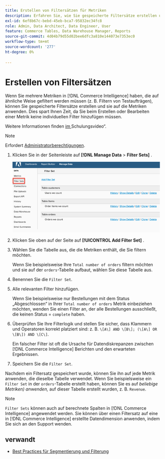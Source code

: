 ```yaml
---
title: Erstellen von Filtersätzen für Metriken
description: Erfahren Sie, wie Sie gespeicherte Filtersätze erstellen und auf die Metriken anwenden.
exl-id: 6ef8b67c-bebd-45eb-bca7-95832ec34fc8
role: Admin, Data Architect, Data Engineer, User
feature: Commerce Tables, Data Warehouse Manager, Reports
source-git-commit: 4d04b79d55d02bee6dfc3a810e144073e7353ec0
workflow-type: tm+mt
source-wordcount: '277'
ht-degree: 0%

---
```


# Erstellen von Filtersätzen

Wenn Sie mehrere Metriken in [!DNL Commerce Intelligence] haben, die auf ähnliche Weise gefiltert werden müssen (z. B. Filtern von Testaufträgen), können Sie gespeicherte Filtersätze erstellen und sie auf die Metriken anwenden. Dies spart Ihnen Zeit, da Sie beim Erstellen oder Bearbeiten einer Metrik keine individuellen Filter hinzufügen müssen.

Weitere Informationen finden [&#x200B; im &#x200B;](https://experienceleague.adobe.com/docs/commerce-knowledge-base/kb/how-to/mbi-training-video-filter-sets.html?lang=de)Schulungsvideo“.

>[!NOTE]
>
>Erfordert [Administratorberechtigungen](../../administrator/user-management/user-management.md).

1. Klicken Sie in der Seitenleiste auf **[!DNL Manage Data** > **Filter Sets]** .

   ![Erstellen Sie die Schnittstelle Filtersätze mit der Option Filtersatz hinzufügen](../../assets/create-filter-sets.png)

1. Klicken Sie oben auf der Seite auf **[!UICONTROL Add Filter Set]** .

1. Wählen Sie die Tabelle aus, die die Metriken enthält, die Sie filtern möchten.

   Wenn Sie beispielsweise Ihre `Total number of orders` filtern möchten und sie auf der `orders`-Tabelle aufbaut, wählen Sie diese Tabelle aus.

1. Benennen Sie die `Filter Set`.

1. Alle relevanten Filter hinzufügen.

   Wenn Sie beispielsweise nur Bestellungen mit dem Status „Abgeschlossen“ in Ihrer `Total number of orders` Metrik einbeziehen möchten, wenden Sie einen Filter an, der alle Bestellungen ausschließt, die keinen Status = `complete` haben.

1. Überprüfen Sie Ihre Filterlogik und stellen Sie sicher, dass Klammern und Operatoren korrekt platziert sind: z. B. `\[A\] AND \[B\]; (\[A\] OR \[B\]) AND \[C\]`.

   Ein falscher Filter ist oft die Ursache für Datendiskrepanzen zwischen [!DNL Commerce Intelligence] Berichten und den erwarteten Ergebnissen.

1. Speichern Sie die `Filter Set`.

Nachdem ein Filtersatz gespeichert wurde, können Sie ihn auf jede Metrik anwenden, die dieselbe Tabelle verwendet. Wenn Sie beispielsweise ein `Filter Set` in der `orders`-Tabelle erstellt haben, können Sie es auf *beliebige Metriken) anwenden,* auf dieser Tabelle erstellt wurden, z. B. `Revenue`.

>[!NOTE]
>
>`Filter Sets` können auch auf berechnete Spalten in [!DNL Commerce Intelligence] angewendet werden. Sie können über einen Filtersatz auf eine in [!DNL Commerce Intelligence] erstellte Datendimension anwenden, indem Sie sich an den Support wenden.

## verwandt

* [Best Practices für Segmentierung und Filterung](../../best-practices/segment-filter.md)
